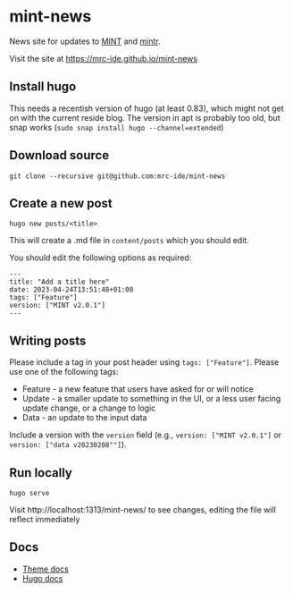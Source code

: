 # mint-news

News site for updates to [MINT](https://github.com/mrc-ide/mint) and [mintr](https://github.com/mrc-ide/mintr).

Visit the site at https://mrc-ide.github.io/mint-news

## Install hugo

This needs a recentish version of hugo (at least 0.83), which might not get on with the current reside blog.
The version in apt is probably too old, but snap works (`sudo snap install hugo --channel=extended`)

## Download source

```
git clone --recursive git@github.com:mrc-ide/mint-news
```

## Create a new post

```
hugo new posts/<title>
```

This will create a .md file in `content/posts` which you should edit.

You should edit the following options as required:

```
---
title: "Add a title here"
date: 2023-04-24T13:51:48+01:00
tags: ["Feature"]
version: ["MINT v2.0.1"]
---
```

## Writing posts

Please include a tag in your post header using `tags: ["Feature"]`. Please use one of the following tags:
* Feature - a new feature that users have asked for or will notice
* Update - a smaller update to something in the UI, or a less user facing update change, or a change to logic
* Data - an update to the input data

Include a version with the `version` field (e.g., `version: ["MINT v2.0.1"]` or `version: ["data v20230208""]`).

## Run locally

```
hugo serve
```

Visit http://localhost:1313/mint-news/ to see changes, editing the file will reflect immediately

## Docs

* [Theme docs](https://github.com/adityatelange/hugo-PaperMod)
* [Hugo docs](https://gohugo.io/documentation/)
